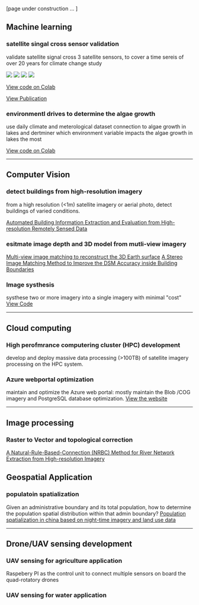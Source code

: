 [page under construction ... ]
## Machine learning

### satellite singal cross sensor validation
validate satellite signal cross 3 satellite sensors, to cover a time sereis of over 20 years for climate change study

[![](https://img.shields.io/badge/Python-white?logo=Python)](#) [![](https://img.shields.io/badge/Jupyter-white?logo=Jupyter)](#) [![](https://img.shields.io/badge/Tensorflow-white?logo=Tensorflow)](#) [![](https://img.shields.io/badge/Anaconda-white?logo=Anaconda)](#) 

[View code on Colab](https://colab.research.google.com/drive/145aKxSOshllKkA4zKF8Ds9cQ2uoCY-A9?usp=share_link)

[View Publication](https://www.mdpi.com/2072-4292/11/19/2306)

### environmentl drives to determine the algae growth
use daily climate and meterological dataset connection to algae growth in lakes and dertminer which environment variable impacts the algae growth in lakes the most

[View code on Colab](https://drive.google.com/drive/u/0/folders/1vuPTJzWgfwJro4NiEzBwJcTDiH6BsWsV)

---

## Computer Vision
### detect buildings from high-resolution imagery
from a high resolution (<1m) satellite imagery or aerial photo, detect buildings of varied conditions.

[Automated Building Information Extraction and Evaluation from High-resolution Remotely Sensed Data](https://ir.lib.uwo.ca/etd/2076/)


### esitmate image depth and 3D model from mutli-view imagery

[Multi-view image matching to reconstruct the 3D Earth surface](https://www.taylorfrancis.com/chapters/edit/10.1201/9780429470196-5/multiview-image-matching-3d-earth-surface-reconstruction-chuiqing-zeng-jinfei-wang)
[A Stereo Image Matching Method to Improve the DSM Accuracy inside Building Boundaries](http://pubs.casi.ca/doi/abs/10.5589/m13-039)

### Image systhesis
systhese two or more imagery into a single imagery with minimal "cost" 
[View Code]() 

---
## Cloud computing

### High perofmrance computering cluster (HPC) development
develop and deploy massive data processing (>100TB) of satellite imagery processing on the HPC system.

### Azure webportal optimization
maintain and optimize the Azure web portal: mostly maintain the Blob /COG imagery and PostgreSQL database optimization.
[View the website](https://eolakewatch-staging.azurewebsites.net/)

---
## Image processing
### Raster to Vector and topological correction
[A Natural-Rule-Based-Connection (NRBC) Method for River Network Extraction from High-resolution Imagery](http://www.mdpi.com/2072-4292/7/10/14055/html)


## Geospatial Application
### populatoin spatialization
Given an administrative boundary and its total population, how to determine the population spatial distribution within that admin boundary?
[Population spatialization in china based on night-time imagery and land use data](http://www.tandfonline.com/doi/abs/10.1080/01431161.2011.569581)





--- 
## Drone/UAV sensing development
### UAV sensing for agriculture application
Raspebery PI as the control unit to connect multiple sensors on board the quad-rotatory drones

### UAV sensing for water application
